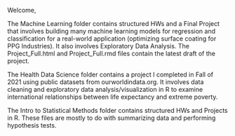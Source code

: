 Welcome,

The Machine Learning folder contains structured HWs and a Final Project that involves building many machine learning models for regression and classification for a real-world application (optimizing surface coating for PPG Industries). It also involves Exploratory Data Analysis. The Project_Full.html and Project_Full.rmd files contain the latest draft of the project.

The Health Data Science folder contains a project I completed in Fall of 2021 using public datasets from ourworldindata.org. It involves data cleaning and exploratory data analysis/visualization in R to examine international relationships between life expectancy and extreme poverty.

The Intro to Statistical Methods folder contains structured HWs and Projects in R. These files are mostly to do with summarizing data and performing hypothesis tests.
